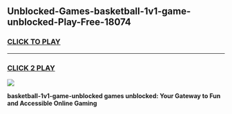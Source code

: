 
## Unblocked-Games-basketball-1v1-game-unblocked-Play-Free-18074
<h3>
<a href="https://premium76.site?title=basketball-1v1-game-unblocked&ref=22A">CLICK TO PLAY</a></h3>
<hr>

<h3>
<a href="https://premium76.site?title=basketball-1v1-game-unblocked&ref=22A">CLICK 2 PLAY</a>
  
</h3>

<a href="https://premium76.site?title=basketball-1v1-game-unblocked&ref=22A"><img src="https://clearcache.store/games.png"></a>


**basketball-1v1-game-unblocked games unblocked: Your Gateway to Fun and Accessible Online Gaming**
